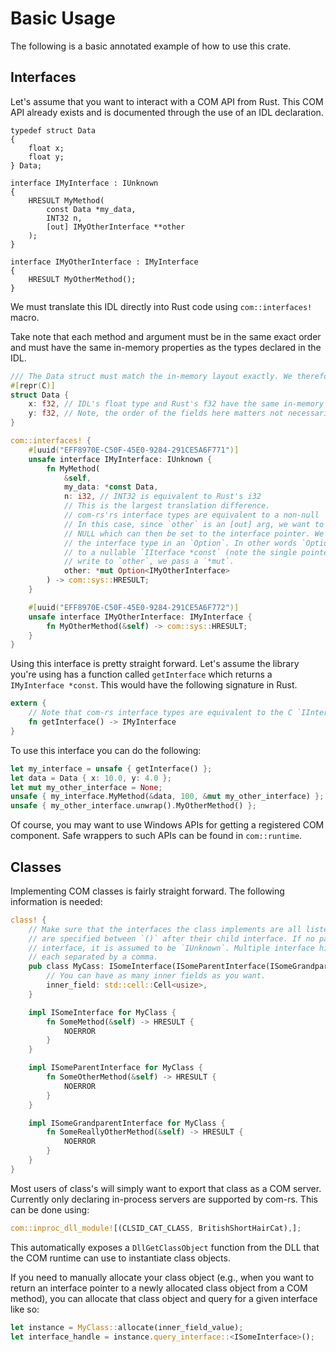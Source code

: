 # Basic Usage

The following is a basic annotated example of how to use this crate.

## Interfaces

Let's assume that you want to interact with a COM API from Rust. This COM API already exists and is documented through the use of an IDL declaration.

```
typedef struct Data
{
    float x;
    float y;
} Data;

interface IMyInterface : IUnknown
{
    HRESULT MyMethod(
        const Data *my_data,
        INT32 n,
        [out] IMyOtherInterface **other
    );
}

interface IMyOtherInterface : IMyInterface
{
    HRESULT MyOtherMethod();
}
```

We must translate this IDL directly into Rust code using `com::interfaces!` macro.

Take note that each method and argument must be in the same exact order and must have the same in-memory properties as the types declared in the IDL.

```rust 
/// The Data struct must match the in-memory layout exactly. We therefore use `#[repr(C)]`.
#[repr(C)]
struct Data {
    x: f32, // IDL's float type and Rust's f32 have the same in-memory layout
    y: f32, // Note, the order of the fields here matters not necessarily their names
}

com::interfaces! {
    #[uuid("EFF8970E-C50F-45E0-9284-291CE5A6F771")]
    unsafe interface IMyInterface: IUnknown {
        fn MyMethod(
            &self,
            my_data: *const Data,
            n: i32, // INT32 is equivalent to Rust's i32
            // This is the largest translation difference.
            // com-rs'rs interface types are equivalent to a non-null `IInterface *const` 
            // In this case, since `other` is an [out] arg, we want to be able to pass a pointer to
            // NULL which can then be set to the interface pointer. We model this by wrapping
            // the interface type in an `Option`. In other words `Option<IMyOtherInterface>` is equivalent
            // to a nullable `IIterface *const` (note the single pointer). Because we want `MyMethod` to 
            // write to `other`, we pass a `*mut`.
            other: *mut Option<IMyOtherInterface>
        ) -> com::sys::HRESULT;
    }

    #[uuid("EFF8970E-C50F-45E0-9284-291CE5A6F772")]
    unsafe interface IMyOtherInterface: IMyInterface {
        fn MyOtherMethod(&self) -> com::sys::HRESULT;
    }
}
```

Using this interface is pretty straight forward. Let's assume the library you're using has a function called `getInterface` which returns a `IMyInterface *const`. This would have the following signature in Rust.

```rust
extern {
    // Note that com-rs interface types are equivalent to the C `IInterface *const`.
    fn getInterface() -> IMyInterface
}
```

To use this interface you can do the following:

```rust
let my_interface = unsafe { getInterface() };
let data = Data { x: 10.0, y: 4.0 };
let mut my_other_interface = None;
unsafe { my_interface.MyMethod(&data, 100, &mut my_other_interface) };
unsafe { my_other_interface.unwrap().MyOtherMethod() };
```

Of course, you may want to use Windows APIs for getting a registered COM component. Safe wrappers to such APIs can be found in `com::runtime`.

## Classes

Implementing COM classes is fairly straight forward. The following information is needed:
```rust
class! {
    // Make sure that the interfaces the class implements are all listed where parent interfaces
    // are specified between `()` after their child interface. If no parent is specified for an 
    // interface, it is assumed to be `IUnknown`. Multiple interface hierarchies can be specified
    // each separated by a comma.
    pub class MyCass: ISomeInterface(ISomeParentInterface(ISomeGrandparentInterface)) {
        // You can have as many inner fields as you want.
        inner_field: std::cell::Cell<usize>,
    }

    impl ISomeInterface for MyClass {
        fn SomeMethod(&self) -> HRESULT {
            NOERROR
        }
    }

    impl ISomeParentInterface for MyClass {
        fn SomeOtherMethod(&self) -> HRESULT {
            NOERROR
        }
    }

    impl ISomeGrandparentInterface for MyClass {
        fn SomeReallyOtherMethod(&self) -> HRESULT {
            NOERROR
        }
    }
}
```

Most users of class's will simply want to export that class as a COM server. Currently only declaring in-process servers are supported by com-rs. This can be done using:

```rust
com::inproc_dll_module![(CLSID_CAT_CLASS, BritishShortHairCat),];
```

This automatically exposes a `DllGetClassObject` function from the DLL that the COM runtime can use to instantiate class objects.

If you need to manually allocate your class object (e.g., when you want to return an interface pointer to a newly allocated class object from a COM method), you can allocate that class object and query for a given interface like so:

```rust
let instance = MyClass::allocate(inner_field_value);
let interface_handle = instance.query_interface::<ISomeInterface>();
```